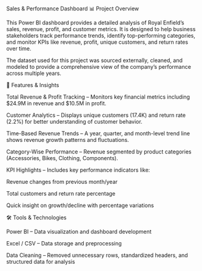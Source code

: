 Sales & Performance Dashboard
📊 Project Overview

This Power BI dashboard provides a detailed analysis of Royal Enfield’s sales, revenue, profit, and customer metrics. It is designed to help business stakeholders track performance trends, identify top-performing categories, and monitor KPIs like revenue, profit, unique customers, and return rates over time.

The dataset used for this project was sourced externally, cleaned, and modeled to provide a comprehensive view of the company’s performance across multiple years.

🚀 Features & Insights

Total Revenue & Profit Tracking – Monitors key financial metrics including $24.9M in revenue and $10.5M in profit.

Customer Analytics – Displays unique customers (17.4K) and return rate (2.2%) for better understanding of customer behavior.

Time-Based Revenue Trends – A year, quarter, and month-level trend line shows revenue growth patterns and fluctuations.

Category-Wise Performance – Revenue segmented by product categories (Accessories, Bikes, Clothing, Components).

KPI Highlights – Includes key performance indicators like:

Revenue changes from previous month/year

Total customers and return rate percentage

Quick insight on growth/decline with percentage variations

🛠️ Tools & Technologies

Power BI – Data visualization and dashboard development

Excel / CSV – Data storage and preprocessing

Data Cleaning – Removed unnecessary rows, standardized headers, and structured data for analysis
